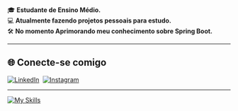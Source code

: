 🎓 <strong>Estudante de Ensino Médio.</strong>  
💻 <strong>Atualmente fazendo projetos pessoais para estudo.</strong>  
🛠️ <strong>No momento Aprimorando meu conhecimento sobre Spring Boot.</strong>

<hr>

## 🌐 Conecte-se comigo

[![LinkedIn](https://img.shields.io/badge/LinkedIn-0077B5?style=for-the-badge&logo=linkedin&logoColor=white)](https://www.linkedin.com/in/gustavo-ribeiro-4132b8331/) 
[![Instagram](https://img.shields.io/badge/Instagram-E4405F?style=for-the-badge&logo=instagram&logoColor=white)](https://www.instagram.com/gustavomw1/) 

<hr>

[![My Skills](https://skillicons.dev/icons?i=java,spring,mysql,postgres,git)](https://skillicons.dev)





